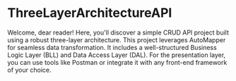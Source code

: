# ThreeLayerArchitectureAPI

Welcome, dear reader! Here, you'll discover a simple CRUD API project built using a robust three-layer architecture. This project leverages AutoMapper for seamless data transformation. It includes a well-structured Business Logic Layer (BLL) and Data Access Layer (DAL). For the presentation layer, you can use tools like Postman or integrate it with any front-end framework of your choice.
